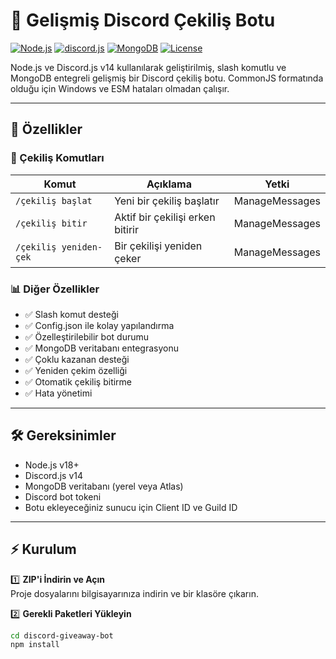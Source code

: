 # 🎉 Gelişmiş Discord Çekiliş Botu

[![Node.js](https://img.shields.io/badge/Node.js-v18+-brightgreen?logo=node.js)](https://nodejs.org/)
[![discord.js](https://img.shields.io/badge/discord.js-v14-blue?logo=discord)](https://discord.js.org/)
[![MongoDB](https://img.shields.io/badge/MongoDB-4.4+-green?logo=mongodb)](https://www.mongodb.com/)
[![License](https://img.shields.io/badge/License-MIT-yellow.svg)](LICENSE)

Node.js ve Discord.js v14 kullanılarak geliştirilmiş, slash komutlu ve MongoDB entegreli gelişmiş bir Discord çekiliş botu. CommonJS formatında olduğu için Windows ve ESM hataları olmadan çalışır.

---

## 🚀 Özellikler

### 🎯 Çekiliş Komutları

| Komut               | Açıklama                        | Yetki          |
|--------------------|---------------------------------|----------------|
| `/çekiliş başlat`    | Yeni bir çekiliş başlatır       | ManageMessages |
| `/çekiliş bitir`     | Aktif bir çekilişi erken bitirir| ManageMessages |
| `/çekiliş yeniden-çek` | Bir çekilişi yeniden çeker     | ManageMessages |

### 📊 Diğer Özellikler

- ✅ Slash komut desteği  
- ✅ Config.json ile kolay yapılandırma  
- ✅ Özelleştirilebilir bot durumu  
- ✅ MongoDB veritabanı entegrasyonu  
- ✅ Çoklu kazanan desteği  
- ✅ Yeniden çekim özelliği  
- ✅ Otomatik çekiliş bitirme  
- ✅ Hata yönetimi  

---

## 🛠️ Gereksinimler

- Node.js v18+  
- Discord.js v14  
- MongoDB veritabanı (yerel veya Atlas)  
- Discord bot tokeni  
- Botu ekleyeceğiniz sunucu için Client ID ve Guild ID  

---

## ⚡ Kurulum

1️⃣ **ZIP'i İndirin ve Açın**  
Proje dosyalarını bilgisayarınıza indirin ve bir klasöre çıkarın.

2️⃣ **Gerekli Paketleri Yükleyin**  
```bash
cd discord-giveaway-bot
npm install
